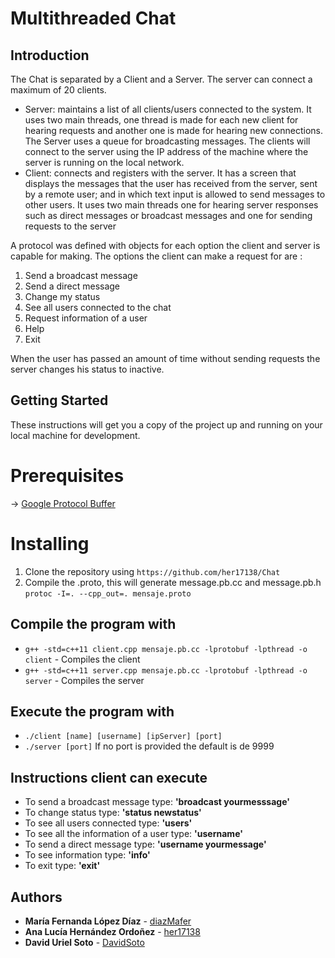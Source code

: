 # Multithreaded Chat 

## Introduction
The Chat is separated by a Client and a Server. The server can connect a maximum of 20 clients.
- Server: maintains a list of all clients/users connected to the system. It uses two main threads, one thread is made for each new client for hearing requests and another one is made for hearing new connections. The Server uses a queue for broadcasting messages. The clients will connect to the server using the IP address of the machine where the server is running on the local network. 
- Client: connects and registers with the server. It has a screen that displays the messages that the user has received from the server, sent by a remote user; and in which text input is allowed to send messages to other users. It uses two main threads one for hearing server responses such as direct messages or broadcast messages and one for sending requests to the server 

A protocol was defined with objects for each option the client and server is capable for making. The options the client can make a request for are :
 1. Send a broadcast message 
 2. Send a direct message
 3. Change my status 
 4. See all users connected to the chat
 5. Request information of a user
 6. Help
 7. Exit

When the user has passed an amount of time without sending requests the server changes his status to inactive.

## Getting Started
These instructions will get you a copy of the project up and running on your local machine for development.

# Prerequisites
-> [Google Protocol Buffer](https://nodejs.org/en/#home-downloadhead) 

# Installing
1. Clone the repository using `https://github.com/her17138/Chat`
2. Compile the .proto, this will generate message.pb.cc and message.pb.h `protoc -I=. --cpp_out=. mensaje.proto`

## Compile the program with 
- `g++ -std=c++11 client.cpp mensaje.pb.cc -lprotobuf -lpthread -o client` - Compiles the client
- `g++ -std=c++11 server.cpp mensaje.pb.cc -lprotobuf -lpthread -o server` - Compiles the server

## Execute the program with
- `./client [name] [username] [ipServer] [port]`
- `./server [port]` If no port is provided the default is de 9999

## Instructions client can execute
 - To send a broadcast message type: **'broadcast yourmesssage'**   
 - To change status type: **'status newstatus'**             
 - To see all users connected type: **'users'**                      
 - To see all the information of a user type: **'username'**      
 - To send a direct message type: **'username yourmessage'**
 - To see information type: **'info'**                             
 - To exit type: **'exit'**                                    


## Authors
* **María Fernanda López Díaz** - [diazMafer](https://github.com/diazMafer)
* **Ana Lucía Hernández Ordoñez** - [her17138](https://github.com/her17138)
* **David Uriel Soto** - [DavidSoto]()
